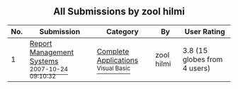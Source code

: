 ﻿<div align="center">

## All Submissions by zool hilmi

</div>

No.  | Submission | Category | By   | User Rating
---- | ---------- | -------- | ---- | -----------
1 | [Report Management Systems<br /><sup>2007-10-24 09:10:32</sup>](https://github.com/Planet-Source-Code/zool-hilmi-report-management-systems__1-69859) | [Complete Applications<br /><sup>Visual Basic</sup>](../ByCategory/complete-applications__1-27.md) | zool hilmi | 3.8 (15 globes from 4 users)
